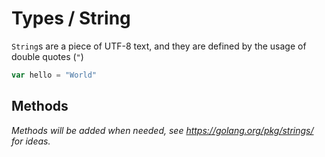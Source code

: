 # Types / String

`String`s are a piece of UTF-8 text, and they are defined by the usage of double quotes (`"`)

```go
var hello = "World"
```

## Methods

*Methods will be added when needed, see https://golang.org/pkg/strings/ for ideas.*